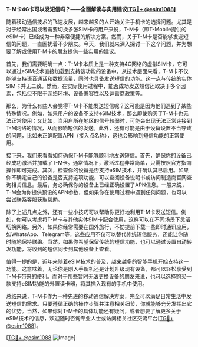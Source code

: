 **T-M卡4G卡可以发短信吗？——全面解读与实用建议[[TG💪+ @esim1088](https://t.me/s/esim1088)]**

随着移动通信技术的飞速发展，越来越多的人开始关注手机卡的选择问题。尤其是对于经常出国或者需要切换多张SIM卡的用户来说，T-M卡（即T-Mobile提供的eSIM卡）已经成为一种非常便捷的解决方案。然而，关于T-M卡是否能够发送短信的问题，一直困扰着不少朋友。今天，我们就来深入探讨一下这个问题，并为想要了解或使用T-M卡的朋友提供一些实用的建议。

首先，我们需要明确一点：T-M卡本质上是一种支持4G网络的虚拟SIM卡，它可以通过eSIM技术直接加载到支持该功能的设备中。从技术层面来看，T-M卡不仅能够支持语音通话和数据流量，同时也具备发送短信的功能。这一点与传统的实体SIM卡并无二致。然而，在实际使用过程中，能否成功发送短信还取决于多个因素，包括但不限于网络环境、设备兼容性以及运营商政策等。

那么，为什么有些人会觉得T-M卡不能发送短信呢？这可能是因为他们遇到了某些特殊情况。例如，如果用户的设备不支持eSIM技术，那么即使购买了T-M卡也无法正常使用；又比如，当用户所在地区的信号较弱时，可能会出现无法正常连接到T-M网络的情况，从而影响短信的发送。此外，还有可能是由于设备设置不当导致的问题，比如未正确配置APN（接入点名称），这也会影响到短信功能的正常使用。

接下来，我们来看看如何确保T-M卡能够顺利地发送短信。首先，确保你的设备已经成功激活并加载了T-M卡。通常情况下，激活过程非常简单，只需按照官方指南操作即可完成。其次，检查你的设备是否支持eSIM技术，并确认其已启用。如果你不确定自己的设备是否支持这项功能，可以查阅设备说明书或访问制造商官网查询相关信息。最后，务必确保你的设备上已经正确设置了APN信息。一般来说，T-M会为你提供预设的APN参数，但如果你在使用过程中遇到任何问题，也可以尝试联系客服获取帮助。

除了上述几点之外，还有一些小技巧可以帮助你更好地利用T-M卡发送短信。例如，你可以考虑将T-M卡与其他实体SIM卡配合使用，这样可以在不同场景下灵活切换网络。另外，如果你经常需要在国外旅行，不妨提前下载一些即时通讯应用，如WhatsApp、Telegram等，这些应用不仅可以替代传统短信服务，还能让你随时随地保持联络。当然，如果你希望保留传统的短信功能，也可以通过设置自动转发功能，将收到的短信同步到其他设备上查看。

值得一提的是，近年来随着eSIM技术的普及，越来越多的智能手机开始支持这一功能。这意味着，无论你是刚入手新机还是计划升级现有设备，都可以轻松享受到T-M卡带来的便利。而对于那些暂时无法更换设备的朋友来说，也可以选择购买一款支持eSIM功能的外置读卡器，将其插入现有的手机中使用。

总结来说，T-M卡作为一种先进的移动通信解决方案，完全可以满足日常生活中发送短信的需求。只要遵循正确的操作步骤并注意相关细节，你就能够充分发挥出它的优势。当然，如果你对T-M卡的具体功能还有疑问，或者想要了解更多关于eSIM技术的信息，欢迎随时咨询专业人士或访问相关社区交流平台[[TG💪+ @esim1088](https://t.me/s/esim1088)]。

[[TG💪+ @esim1088](https://t.me/s/esim1088) ![Image](https://i.postimg.cc/4NQfJmqS/Snipaste-2025-05-13-00-14-12.png)]
